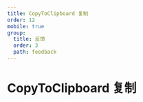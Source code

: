 ```yaml
---
title: CopyToClipboard 复制
order: 12
mobile: true
group:
  title: 反馈
  order: 3
  path: feedback
---
```


# CopyToClipboard 复制

<code src="../demo/CopyToClipboard.tsx"></code>
<API src="../src/CopyToClipboard.tsx"></API>
